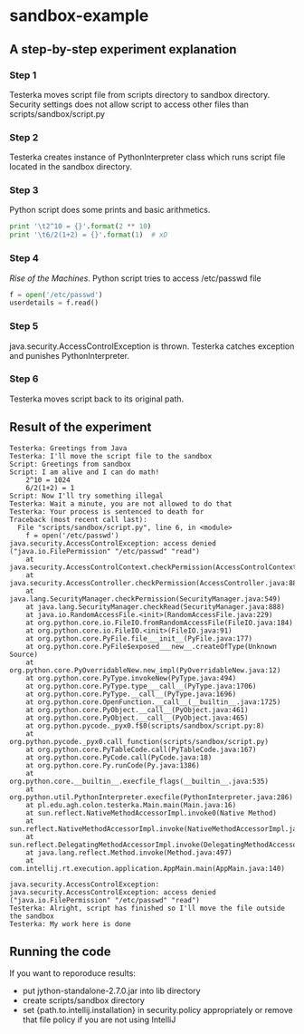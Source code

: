 # sandbox-example

## A step-by-step experiment explanation

### Step 1
Testerka moves script file from scripts directory to sandbox directory. 
Security settings does not allow script to access other files than scripts/sandbox/script.py

### Step 2
Testerka creates instance of PythonInterpreter class which runs script file located in the sandbox directory.

### Step 3
Python script does some prints and basic arithmetics.

```python
print '\t2^10 = {}'.format(2 ** 10)
print '\t6/2(1+2) = {}'.format(1)  # xD
```

### Step 4 
_Rise of the Machines_. Python script tries to access /etc/passwd file

```python
f = open('/etc/passwd')
userdetails = f.read()
```

### Step 5
java.security.AccessControlException is thrown. Testerka catches exception and punishes PythonInterpreter.

### Step 6
Testerka moves script back to its original path.

## Result of the experiment

```
Testerka: Greetings from Java
Testerka: I'll move the script file to the sandbox
Script: Greetings from sandbox
Script: I am alive and I can do math!
	2^10 = 1024
	6/2(1+2) = 1
Script: Now I'll try something illegal
Testerka: Wait a minute, you are not allowed to do that
Testerka: Your process is sentenced to death for
Traceback (most recent call last):
  File "scripts/sandbox/script.py", line 6, in <module>
    f = open('/etc/passwd')
java.security.AccessControlException: access denied ("java.io.FilePermission" "/etc/passwd" "read")
	at java.security.AccessControlContext.checkPermission(AccessControlContext.java:472)
	at java.security.AccessController.checkPermission(AccessController.java:884)
	at java.lang.SecurityManager.checkPermission(SecurityManager.java:549)
	at java.lang.SecurityManager.checkRead(SecurityManager.java:888)
	at java.io.RandomAccessFile.<init>(RandomAccessFile.java:229)
	at org.python.core.io.FileIO.fromRandomAccessFile(FileIO.java:184)
	at org.python.core.io.FileIO.<init>(FileIO.java:91)
	at org.python.core.PyFile.file___init__(PyFile.java:177)
	at org.python.core.PyFile$exposed___new__.createOfType(Unknown Source)
	at org.python.core.PyOverridableNew.new_impl(PyOverridableNew.java:12)
	at org.python.core.PyType.invokeNew(PyType.java:494)
	at org.python.core.PyType.type___call__(PyType.java:1706)
	at org.python.core.PyType.__call__(PyType.java:1696)
	at org.python.core.OpenFunction.__call__(__builtin__.java:1725)
	at org.python.core.PyObject.__call__(PyObject.java:461)
	at org.python.core.PyObject.__call__(PyObject.java:465)
	at org.python.pycode._pyx0.f$0(scripts/sandbox/script.py:8)
	at org.python.pycode._pyx0.call_function(scripts/sandbox/script.py)
	at org.python.core.PyTableCode.call(PyTableCode.java:167)
	at org.python.core.PyCode.call(PyCode.java:18)
	at org.python.core.Py.runCode(Py.java:1386)
	at org.python.core.__builtin__.execfile_flags(__builtin__.java:535)
	at org.python.util.PythonInterpreter.execfile(PythonInterpreter.java:286)
	at pl.edu.agh.colon.testerka.Main.main(Main.java:16)
	at sun.reflect.NativeMethodAccessorImpl.invoke0(Native Method)
	at sun.reflect.NativeMethodAccessorImpl.invoke(NativeMethodAccessorImpl.java:62)
	at sun.reflect.DelegatingMethodAccessorImpl.invoke(DelegatingMethodAccessorImpl.java:43)
	at java.lang.reflect.Method.invoke(Method.java:497)
	at com.intellij.rt.execution.application.AppMain.main(AppMain.java:140)

java.security.AccessControlException: java.security.AccessControlException: access denied ("java.io.FilePermission" "/etc/passwd" "read")
Testerka: Alright, script has finished so I'll move the file outside the sandbox
Testerka: My work here is done
```

## Running the code

If you want to reporoduce results:
- put jython-standalone-2.7.0.jar into lib directory
- create scripts/sandbox directory
- set {path.to.intellij.installation} in security.policy appropriately or remove that file policy if you are not using IntelliJ
